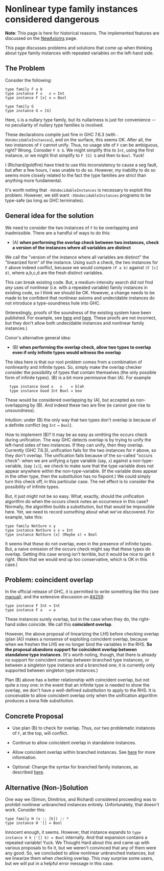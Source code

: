 # Nonlinear type family instances considered dangerous

**Note**: This page is here for historical reasons. The implemented features are discussed on the [NewAxioms](new-axioms) page.


This page discusses problems and solutions that come up when thinking about type family instances with repeated variables on the left-hand side.

## The Problem


Consider the following:

```wiki
type family F a b
type instance F x   x = Int
type instance F [x] x = Bool

type family G
type instance G = [G]
```


Here, `G` is a nullary type family, but its nullariness is just for convenience -- no peculiarity of nullary type families is involved.


These declarations compile just fine in GHC 7.6.3 (with `-XUndecidableInstances`), and on the surface, this seems OK. After all, the two instances of `F` cannot unify. Thus, no usage site of `F` can be ambiguous, right? Wrong. Consider `F G G`. We might simplify this to `Int`, using the first instance, or we might first simplify to `F [G] G` and then to `Bool`. Yuck!


I (Richard/goldfire) have tried to use this inconsistency to cause a seg fault, but after a few hours, I was unable to do so. However, my inability to do so seems more closely related to the fact the type families are strict than anything more fundamental.


It's worth noting that `-XUndecidableInstances` is necessary to exploit this problem. However, we still want `-XUndecidableInstances` programs to be type-safe (as long as GHC terminates).

## General idea for the solution


We need to consider the two instances of `F` to be overlapping and inadmissible. There are a handful of ways to do this:

- (A) **when performing the overlap check between two instances, check a version of the instances where all variables are distinct**


We call the "version of the instance where all variables are distinct" the "linearized form" of the instance.
Using such a check, the two instances for `F` above indeed conflict, because we would compare `(F a b)` against `(F [c] d)`, where a,b,c,d are the fresh distinct variables.


This can break existing code. But, a medium-intensity search did not find *any* uses of nonlinear (i.e. with a repeated variable) family instances in existing code, so I think we should be OK. However, a change needs to be made to be confident that nonlinear axioms and undecidable instances do not introduce a type-soundness hole into GHC.


(Interestingly, proofs of the soundness of the existing system have been published. For example, see [here](https://www.microsoft.com/en-us/research/wp-content/uploads/2007/01/tldi22-sulzmann-with-appendix.pdf) and [ here](http://www.cis.upenn.edu/~stevez/papers/WVPJZ11.pdf). These proofs are not  incorrect, but they  don't allow both undecidable instances and nonlinear family instances.)


Conor's alternative general idea:

- (B) **when performing the overlap check, allow two types to overlap even if only infinite types would witness the overlap**


The idea here is that our root problem comes from a combination of nonlinearity and infinite types. So, simply make the overlap checker consider the possibility of types that contain themselves (the only possible form of infinite types).
(B) is a bit more permissive than (A).  For example

```wiki
  type instance Good x   x    = blah
  type instance Good Int Bool = boo
```


These would be considered overlapping by (A), but accepted as non-overlapping by (B).  And indeed these two are fine (ie cannot give rise to unsoundness).


Intuition: under (B) the only way that two types don't overlap is because of a definite conflict (eg `Int` \~ `Bool`). 


How to implement (B)? It may be as easy as omitting the occurs check during unification. The way GHC detects overlap is by trying to unify the left-hand sides of two instances. If they can unify, then they overlap. Currently (GHC 7.6.3), unification fails for the two instances for `F` above, so they don't overlap. The unification fails because of the so-called "occurs check": when we are unifying a type variable (say, `x`) against a non-type-variable, (say `[x]`), we check to make sure that the type variable does not appear anywhere within the non-type-variable. (If the variable does appear in the other type, then the substitution has no fixpoint.) We could simply turn this check off, in this particular case. The net effect is to consider the possibility of infinite types.


But, it just might not be so easy. What, exactly, should the unification algorithm do when the occurs check notes an occurrence in this case? Normally, the algorithm builds a substitution, but that would be impossible here. Yet, we need to record *something* about what we've discovered. For example, take this:

```wiki
type family NotSure x y
type instance NotSure x x = Int
type instance NotSure [x] (Maybe x) = Bool
```


It seems that these do not overlap, even in the presence of infinite types. But, a naive omission of the occurs check might say that these types do overlap. Getting this case wrong isn't terrible, but it would be nice to get it right. (Note that we would end up too conservative, which is OK in this case.)

## Problem: coincident overlap


In the official release of GHC, it is permitted to write something like this (see [manual](http://www.haskell.org/ghc/docs/latest/html/users_guide/type-families.html#type-family-overlap)), and the extensive discussion on [\#4259](https://gitlab.haskell.org/ghc/ghc/issues/4259):

```wiki
type instance F Int = Int
type instance F a   = a
```


These instances surely overlap, but in the case when they do, the right-hand sides coincide. We call this **coincident overlap**.


However, the above proposal of linearizing the LHS before checking overlap (plan (A)) makes a nonsense of exploiting coincident overlap, because when we freshen the LHS we no longer bind the variables in the RHS. **So the proposal abandons support for coincident overlap between standalone type instances**.  (It's worth noting, though, that there is already no support for coincident overlap between branched type instances, or between a singleton type instance and a branched one; it is currently only supported between singleton type instances.)


Plan (B) above has a better relationship with coincident overlap, but not quite a rosy one: in the event that an infinite type is needed to show the overlap, we don't have a well-defined substitution to apply to the RHS. It is conceivable to allow coincident overlap only when the unification algorithm produces a bona fide substitution.

## Concrete Proposal

- Use plan (B) to check for overlap. Thus, our two problematic instances of `F`, at the top, will conflict.

- Continue to allow coincident overlap in standalone instances.

- Allow coincident overlap within branched instances. See [here](new-axioms/coincident-overlap) for more information.

- Optional: Change the syntax for branched family instances, as described [here](new-axioms/closed-type-families).

## Alternative (Non-)Solution


One way we (Simon, Dimitrios, and Richard) considered proceeding was to prohibit nonlinear unbranched instances entirely. Unfortunately, that doesn't work. Consider this:

```wiki
type family H (x :: [k]) :: *
type instance H '[] = Bool
```


Innocent enough, it seems. However, that instance expands to `type instance H k ('[] k) = Bool` internally. And that expansion contains a repeated variable! Yuck. We Thought Hard about this and came up with various proposals to fix it, but we weren't convinced that any of them were any good. So, we concluded to allow nonlinear unbranched instances, but we linearize them when checking overlap. This may surprise some users, but we will put in a helpful error message in this case.
